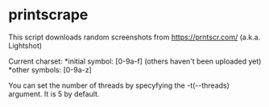 # printscrape
This script downloads random screenshots from https://prntscr.com/ (a.k.a. Lightshot)

Current charset:
*initial symbol: [0-9a-f] (others haven't been uploaded yet)
*other symbols: [0-9a-z]

You can set the number of threads by specyfying the -t(--threads) argument. It is 5 by default.
